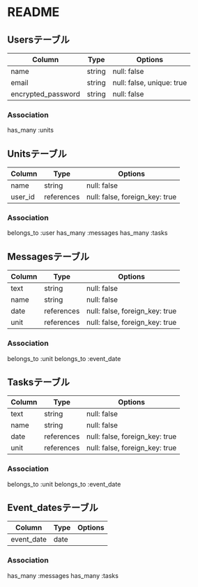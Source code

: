 # README

## Usersテーブル

| Column             | Type   | Options                   |
|--------------------|--------|---------------------------|
| name               | string | null: false               |
| email              | string | null: false, unique: true |
| encrypted_password | string | null: false               |

### Association
has_many :units

## Unitsテーブル

| Column  | Type       | Options                        |
|---------|------------|--------------------------------|
| name    | string     | null: false                    |
| user_id | references | null: false, foreign_key: true |

### Association
belongs_to :user
has_many :messages
has_many :tasks

## Messagesテーブル

| Column | Type       | Options                        |
|--------|------------|--------------------------------|
| text   | string     | null: false                    |
| name   | string     | null: false                    |
| date   | references | null: false, foreign_key: true |
| unit   | references | null: false, foreign_key: true |

### Association
belongs_to :unit
belongs_to :event_date

## Tasksテーブル

| Column    | Type       | Options                        |
|-----------|------------|--------------------------------|
| text      | string     | null: false                    |
| name      | string     | null: false                    |
| date      | references | null: false, foreign_key: true |
| unit      | references | null: false, foreign_key: true |

### Association
belongs_to :unit
belongs_to :event_date


## Event_datesテーブル

| Column     | Type | Options |
|------------|------|---------|
| event_date | date |         |

### Association
has_many :messages
has_many :tasks